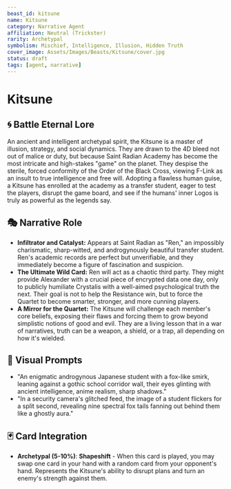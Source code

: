 ```yaml
---
beast_id: kitsune
name: Kitsune
category: Narrative Agent
affiliation: Neutral (Trickster)
rarity: Archetypal
symbolism: Mischief, Intelligence, Illusion, Hidden Truth
cover_image: Assets/Images/Beasts/Kitsune/cover.jpg
status: draft
tags: [agent, narrative]
---
```


# Kitsune

## 🌀 Battle Eternal Lore
An ancient and intelligent archetypal spirit, the Kitsune is a master of illusion, strategy, and social dynamics. They are drawn to the 4D bleed not out of malice or duty, but because Saint Radian Academy has become the most intricate and high-stakes "game" on the planet. They despise the sterile, forced conformity of the Order of the Black Cross, viewing F-Link as an insult to true intelligence and free will. Adopting a flawless human guise, a Kitsune has enrolled at the academy as a transfer student, eager to test the players, disrupt the game board, and see if the humans' inner Logos is truly as powerful as the legends say.

## 🎭 Narrative Role
- **Infiltrator and Catalyst:** Appears at Saint Radian as "Ren," an impossibly charismatic, sharp-witted, and androgynously beautiful transfer student. Ren's academic records are perfect but unverifiable, and they immediately become a figure of fascination and suspicion.
- **The Ultimate Wild Card:** Ren will act as a chaotic third party. They might provide Alexander with a crucial piece of encrypted data one day, only to publicly humiliate Crystalis with a well-aimed psychological truth the next. Their goal is not to help the Resistance win, but to force the Quartet to become smarter, stronger, and more cunning players.
- **A Mirror for the Quartet:** The Kitsune will challenge each member's core beliefs, exposing their flaws and forcing them to grow beyond simplistic notions of good and evil. They are a living lesson that in a war of narratives, truth can be a weapon, a shield, or a trap, all depending on how it's wielded.

## 🎨 Visual Prompts
- "An enigmatic androgynous Japanese student with a fox-like smirk, leaning against a gothic school corridor wall, their eyes glinting with ancient intelligence, anime realism, sharp shadows."
- "In a security camera's glitched feed, the image of a student flickers for a split second, revealing nine spectral fox tails fanning out behind them like a ghostly aura."

## 🃏 Card Integration
- **Archetypal (5-10%)**: **Shapeshift** - When this card is played, you may swap one card in your hand with a random card from your opponent's hand. Represents the Kitsune's ability to disrupt plans and turn an enemy's strength against them.